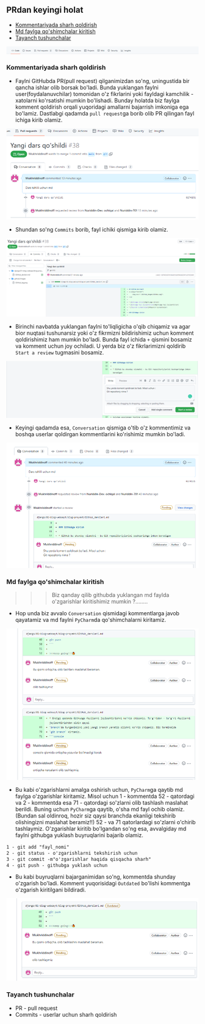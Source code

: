  ## PRdan keyingi holat

* [Kommentariyada sharh qoldirish](#kommentariyada-sharh-qoldirish)
* [Md faylga qo'shimchalar kiritish](#md-faylga-qo'shimchalar-kiritish)
* [Tayanch tushunchalar](#tayanch-tushunchalar)

<p>
    <img src=".\images\GitHub_tag.png">
</p>

### Kommentariyada sharh qoldirish

* Faylni GitHubda PR(pull request) qilganimizdan so'ng, uningustida bir qancha ishlar olib borsak bo'ladi.
Bunda yuklangan faylni user(foydalanuvchilar) tomonidan o'z fikrlarini yoki fayldagi kamchilik - xatolarni
ko'rsatishi mumkin bo'lishadi. Bunday holatda biz faylga komment qoldirish orqali yuqoridagi amallarni bajarrish imkoniga ega bo'lamiz.
Dastlabgi qadamda `pull request`ga borib olib PR qilingan fayl ichiga kirib olamiz.

<p>
    <img src=".\images\img.png">
</p>

* Shundan so'ng `Commits` borib, fayl ichiki qismiga kirib olamiz.

<p>
    <img src=".\images\img_1.png">
</p>

* Birinchi navbatda yuklangan faylni to'liqligicha o'qib chiqamiz va agar bior nuqtasi tushunarsiz yoki o'z fikrmizni bildirishimiz uchun komment qoldirishimiz ham mumkin bo'ladi.
Bunda fayl ichida `+` qismini bosamiz va komment uchun joy ochiladi. U yerda biz o'z fikrlarimizni qoldirib
`Start a review` tugmasini bosamiz. 

<p>
    <img src=".\images\img_2.png">
</p>

* Keyingi qadamda esa, `Conversation` qismiga o'tib o'z kommentimiz va boshqa userlar qoldirgan kommentlarini ko'rishimiz mumkin bo'ladi.

<p>
    <img src=".\images\img_3.png">
</p>

### Md faylga qo'shimchalar kiritish

>>> Biz qanday qilib githubda yuklangan md faylda o'zgarishlar kiritishimiz mumkin ?........

* Hop unda biz avvalo `Conversation` qismidagi kommentlarga javob qayatamiz va md faylni `PyCharm`da qo'shimchalarni kiritamiz.
<p>
    <img src=".\images\img_4.png">
</p>

* Bu kabi o'zgarishlarni amalga oshirish uchun, `PyCharm`ga qaytib md faylga o'zgarishlar kiritamiz.
Misol uchun 1 - kommentda 52 - qatordagi va 2 - kommentda esa 71 - qatordagi so'zlarni olib tashlash maslahat berildi.
Buning uchun `PyCharm`ga qaytib, o'sha md fayl ochib olamiz. (Bundan sal oldinroq, hozir siz qaysi branchda ekanligi tekshirib olishingizni maslahat beramiz!!)
52 - va 71 qatorlardagi so'zlarni o'chirib tashlaymiz. O'zgarishlar kiritib bo'lgandan so'ng esa, avvalgiday md faylni
githubga yuklash buyruqlarini bajarib olamiz.

```consule
1 - git add "fayl_nomi"
2 - git status - o'zgarishlarni tekshirish uchun
3 - git commit -m"o'zgarishlar haqida qisqacha sharh"
4 - git push - githubga yuklash uchun
```
* Bu kabi buyruqlarni bajarganimidan so'ng, kommentda shunday o'zgarish bo'ladi. Komment yuqorisidagi
`Outdated` bo'lishi kommentga o'zgarish kiritilgani bildiradi.

<p>
    <img src=".\images\PR_komment.png">
</p>

### Tayanch tushunchalar
<ul>
    <li>PR - pull request</li>
    <li>Commits - userlar uchun sharh qoldirish</li>
</ul>



